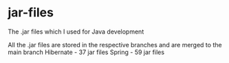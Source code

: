 # jar-files
The .jar files which I used for Java development

All the .jar files are stored in the respective branches and are merged to the main branch
Hibernate - 37 jar files
Spring - 59 jar files

